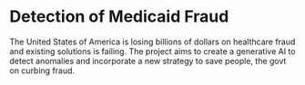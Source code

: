 # Detection of Medicaid Fraud
The United States of America is losing billions of dollars on healthcare fraud and existing solutions is failing. The project aims to create a generative AI to detect anomalies and incorporate a new strategy to save people, the govt on curbing fraud.
